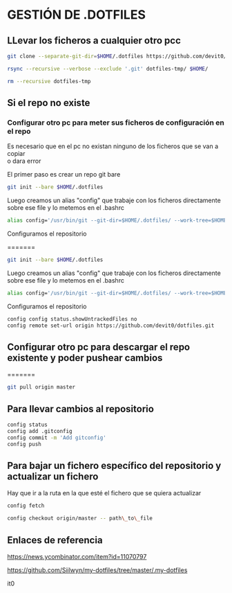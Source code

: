 # GESTIÓN DE .DOTFILES

## LLevar los ficheros a cualquier otro pcc

~~~bash
git clone --separate-git-dir=$HOME/.dotfiles https://github.com/devit0/dotfiles.git dotfiles-tmp
~~~

~~~bash
rsync --recursive --verbose --exclude '.git' dotfiles-tmp/ $HOME/
~~~

~~~bash
rm --recursive dotfiles-tmp
~~~

## Si el repo no existe

### Configurar otro pc para meter sus ficheros de configuración en el repo

Es necesario que en el pc no existan ninguno de los ficheros que se van a copiar  
o dara error

El primer paso es crear un repo git bare

~~~bash
git init --bare $HOME/.dotfiles
~~~

Luego creamos un alias "config" que trabaje con los ficheros directamente sobre ese file y lo metemos en el .bashrc

~~~bash
alias config='/usr/bin/git --git-dir=$HOME/.dotfiles/ --work-tree=$HOME'
~~~

Configuramos el repositorio

=======

~~~bash
git init --bare $HOME/.dotfiles
~~~

Luego creamos un alias "config" que trabaje con los ficheros directamente sobre ese file y lo metemos en el .bashrc

~~~bash
alias config='/usr/bin/git --git-dir=$HOME/.dotfiles/ --work-tree=$HOME'
~~~

Configuramos el repositorio

~~~bash
config config status.showUntrackedFiles no
config remote set-url origin https://github.com/devit0/dotfiles.git 
~~~

## Configurar otro pc para descargar el repo existente y poder pushear cambios

=======

~~~bash
git pull origin master
~~~

## Para llevar cambios al repositorio

~~~bash
config status
config add .gitconfig
config commit -m 'Add gitconfig'
config push
~~~

## Para bajar un fichero específico del repositorio y actualizar un fichero 

Hay que ir a la ruta en la que esté el fichero que se quiera actualizar

~~~bash
config fetch
~~~

~~~bash
config checkout origin/master -- path\_to\_file
~~~

## Enlaces de referencia

https://news.ycombinator.com/item?id=11070797

https://github.com/Siilwyn/my-dotfiles/tree/master/.my-dotfiles

it0

